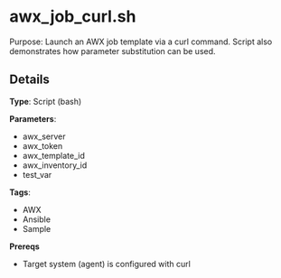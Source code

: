 # awx_job_curl.sh

Purpose: Launch an AWX job template via a curl command. Script also demonstrates how parameter substitution can be used.

## Details

**Type**: Script (bash)

**Parameters**:
 - awx_server
 - awx_token
 - awx_template_id
 - awx_inventory_id
 - test_var

**Tags**: 
- AWX
- Ansible
- Sample

**Prereqs**
 - Target system (agent) is configured with curl